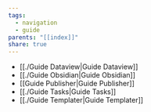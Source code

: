 ```yaml
---
tags:
  - navigation
  - guide
parents: "[[index]]"
share: true
---
```



- [[./Guide Dataview|Guide Dataview]]
- [[./Guide Obsidian|Guide Obsidian]]
- [[Guide Publisher|Guide Publisher]]
- [[./Guide Tasks|Guide Tasks]]
- [[./Guide Templater|Guide Templater]]

